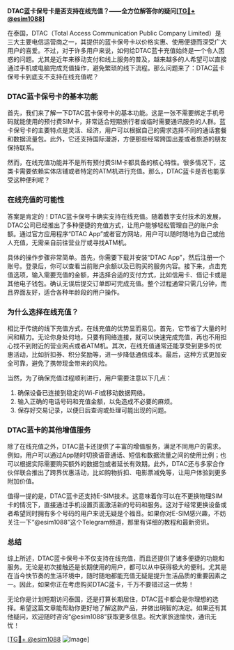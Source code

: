 **DTAC蓝卡保号卡是否支持在线充值？——全方位解答你的疑问[[TG💪+ @esim1088](https://t.me/s/esim1088)]**

在泰国，DTAC（Total Access Communication Public Company Limited）是三大主要电信运营商之一，其提供的蓝卡保号卡以价格实惠、使用便捷而深受广大用户的喜爱。不过，对于许多用户来说，如何给DTAC蓝卡充值始终是一个令人困惑的问题。尤其是近年来移动支付和线上服务的普及，越来越多的人希望可以直接通过手机或电脑完成充值操作，避免繁琐的线下流程。那么问题来了：DTAC蓝卡保号卡到底支不支持在线充值呢？

### DTAC蓝卡保号卡的基本功能

首先，我们来了解一下DTAC蓝卡保号卡的基本功能。这是一张不需要绑定手机号码就能使用的预付费SIM卡，非常适合短期旅行者或临时需要通讯服务的人群。蓝卡保号卡的主要特点是灵活、经济，用户可以根据自己的需求选择不同的通话套餐和数据流量包。此外，它还支持国际漫游，方便那些经常跨国出差或者旅游的朋友保持联系。

然而，在线充值功能并不是所有预付费SIM卡都具备的核心特性。很多情况下，这类卡需要依赖实体店铺或者特定的ATM机进行充值。那么，DTAC蓝卡是否也能享受这种便利呢？

### 在线充值的可能性

答案是肯定的！DTAC蓝卡保号卡确实支持在线充值。随着数字支付技术的发展，DTAC公司已经推出了多种便捷的充值方式，让用户能够轻松管理自己的账户余额。通过官方应用程序“DTAC App”或者官方网站，用户可以随时随地为自己或他人充值，无需亲自前往营业厅或寻找ATM机。

具体的操作步骤非常简单。首先，你需要下载并安装“DTAC App”，然后注册一个账号。登录后，你可以查看当前账户余额以及已购买的服务内容。接下来，点击充值选项，输入需要充值的金额，并选择合适的支付方式，比如信用卡、借记卡或是其他电子钱包。确认无误后提交订单即可完成充值。整个过程通常只需几分钟，而且界面友好，适合各种年龄段的用户操作。

### 为什么选择在线充值？

相比于传统的线下充值方式，在线充值的优势显而易见。首先，它节省了大量的时间和精力。无论你身处何地，只要有网络连接，就可以快速完成充值，再也不用担心找不到附近的营业网点或者ATM机。其次，在线充值通常还能享受到更多的优惠活动，比如折扣券、积分奖励等，进一步降低通信成本。最后，这种方式更加安全可靠，避免了携带现金带来的风险。

当然，为了确保充值过程顺利进行，用户需要注意以下几点：
1. 确保设备已连接到稳定的Wi-Fi或移动数据网络。
2. 输入正确的电话号码和充值金额，以免造成不必要的麻烦。
3. 保存好交易记录，以便日后查询或处理可能出现的问题。

### DTAC蓝卡的其他增值服务

除了在线充值之外，DTAC蓝卡还提供了丰富的增值服务，满足不同用户的需求。例如，用户可以通过App随时切换语音通话、短信和数据流量之间的使用比例；也可以根据实际需要购买额外的数据包或者延长有效期。此外，DTAC还与多家合作伙伴联合推出了跨界优惠活动，比如购物折扣、电影票减免等，让用户体验到更多附加价值。

值得一提的是，DTAC蓝卡还支持E-SIM技术。这意味着你可以在不更换物理SIM卡的情况下，直接通过手机设置页面激活新的号码和服务。这对于经常更换设备或者希望同时拥有多个号码的用户来说无疑是个福音。如果你对E-SIM感兴趣，不妨关注一下“@esim1088”这个Telegram频道，那里有详细的教程和最新资讯。

### 总结

综上所述，DTAC蓝卡保号卡不仅支持在线充值，而且还提供了诸多便捷的功能和服务。无论是初次接触还是长期使用的用户，都可以从中获得极大的便利。尤其是在当今快节奏的生活环境中，随时随地都能充值无疑是提升生活品质的重要因素之一。因此，如果你正在考虑购买DTAC蓝卡，千万不要错过这一优势！

无论你是计划短期访问泰国，还是打算长期居住，DTAC蓝卡都会是你理想的选择。希望这篇文章能帮助你更好地了解这款产品，并做出明智的决定。如果还有其他疑问，欢迎随时咨询“@esim1088”获取更多信息。祝大家旅途愉快，通讯无忧！

[[TG💪+ @esim1088](https://t.me/s/esim1088) ![Image](https://i.postimg.cc/4NQfJmqS/Snipaste-2025-05-13-00-14-12.png)]
